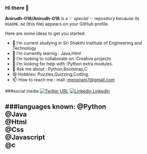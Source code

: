 ### Hi there 👋

**Anirudh-018/Anirudh-018** is a ✨ _special_ ✨ repository because its `README.md` (this file) appears on your GitHub profile.

Here are some ideas to get you started:

- 🔭 I’m current studying in Sri Shakthi Institute of Engineering and Technology<br/>
- 🌱 I’m currently learnig : Java,Html<br/>
- 👯 I’m looking to collaborate on :Creative projects <br/>
- 🤔 I’m looking for help with :Python extra modules.<br/>
- 💬 Ask me about : Python,Bootstrap,C<br/>
- 😄 Hobbies: Puzzles,Quizzing,Coding.<br/>
- 📫 How to reach me : mail :menonani7@gmail.com<br/>

###social media
[![Twitter URL](https://img.shields.io/twitter/url/https/twitter.com/bukotsunikki.svg?style=social&label=Twitter)](https://twitter.com/anirudhrk8)
[![Linkedin](https://i.stack.imgur.com/gVE0j.png) LinkedIn](https://www.linkedin.com/in/anirudh-r-k-17103a233/)

###languages known:
@Python<br/>
@Java<br/>
@Html<br/>
@Css<br/>
@Javascript<br/>
@c<br/>
- 
